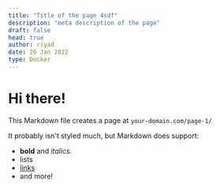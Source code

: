 ```yaml
---
title: "Title of the page 4sdf"
description: "meta description of the page"
draft: false
head: true
author: riyad
date: 26 Jan 2022
type: Docker
---
```


# Hi there!

This Markdown file creates a page at `your-domain.com/page-1/`

It probably isn't styled much, but Markdown does support:

- **bold** and _italics._
- lists
- [links](https://astro.build)
- and more!
